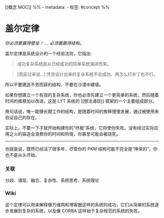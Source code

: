 [[概念 MOC]]
%% - metadata:
	- 标签: #concept %% 
# 盖尔定律
*你必须要赢得壁垒！* ... *必须要赢得结构。*

盖尔定律是系统设计的一个经验法则，它指出: 

> 成功复杂系统是从已经成功的简单系统演进而来。

> [而反过来说...] 凭空设计出来的复杂系统不会成功、再怎么打补丁也不行。

所以不要建造不劳而获的结构，不要在沙漠中建墙。

如果你想建立一个有效的复杂系统，你也必须先建立一个更简单的系统，然后随着时间的推移加以改进。这是 LYT 系统的 [[想法涌现]] 框架的一个主要组成部分。

换句话说，唯一能够长期工作的结构，是随着时间的推移慢慢发展，通过被使用来验证自己的存在。

实际上，不要一下子就开始构建你的“终极”系统，它将使你失败。没有经过实际应用之火的锻造会浪费你的时间和热情，你甚至可能会被烧死。

---
也就是说，既然已经活了很多年，尽管你的 PKM 结构可能不完全是“挣来的”，你也不是从头开始。

### 关联
分歧、涌现、融合、复杂性、系统思考、系统理论


### Wiki
这个定律可以用来解释像万维网和博客圈这样的系统的成功，它们从简单的系统逐步发展到复杂的系统，以及像 CORBA 这样始于复杂规范的系统的失败。